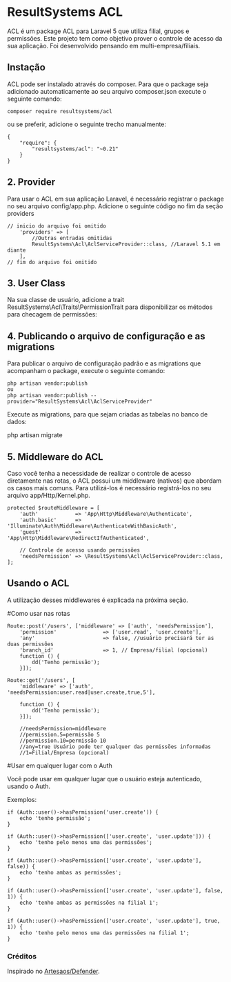 # ResultSystems ACL

ACL é um package ACL para Laravel 5 que utiliza filial, grupos e permissões.
Este projeto tem como objetivo prover o controle de acesso da sua aplicação.
Foi desenvolvido pensando em multi-empresa/filiais.

## Instação

ACL pode ser instalado através do composer. Para que o package seja adicionado automaticamente ao seu arquivo composer.json execute o seguinte comando:

```
composer require resultsystems/acl
```
ou se preferir, adicione o seguinte trecho manualmente:

```
{
    "require": {
        "resultsystems/acl": "~0.21"
    }
}
```

## 2. Provider

Para usar o ACL em sua aplicação Laravel, é necessário registrar o package no seu arquivo config/app.php. Adicione o seguinte código no fim da seção providers

```
// inicio do arquivo foi omitido
    'providers' => [
        //Outras entradas omitidas
        ResultSystems\Acl\AclServiceProvider::class, //Laravel 5.1 em diante
    ],
// fim do arquivo foi omitido
```

## 3. User Class

Na sua classe de usuário, adicione a trait ResultSystems\Acl\Traits\PermissionTrait para disponibilizar os métodos para checagem de permissões:

## 4. Publicando o arquivo de configuração e as migrations

Para publicar o arquivo de configuração padrão e as migrations que acompanham o package, execute o seguinte comando:

```
php artisan vendor:publish
ou
php artisan vendor:publish --provider="ResultSystems\Acl\AclServiceProvider"
```

Execute as migrations, para que sejam criadas as tabelas no banco de dados:

php artisan migrate


## 5. Middleware do ACL

Caso você tenha a necessidade de realizar o controle de acesso diretamente nas rotas, o ACL possui um middleware (nativos) que abordam os casos mais comuns. Para utilizá-los é necessário registrá-los no seu arquivo app/Http/Kernel.php.

```
protected $routeMiddleware = [
    'auth'            => 'App\Http\Middleware\Authenticate',
    'auth.basic'      => 'Illuminate\Auth\Middleware\AuthenticateWithBasicAuth',
    'guest'           => 'App\Http\Middleware\RedirectIfAuthenticated',

    // Controle de acesso usando permissões
    'needsPermission' => \ResultSystems\Acl\AclServiceProvider::class,
];
```


## Usando o ACL

A utilização desses middlewares é explicada na próxima seção.

#Como usar nas rotas
```
Route::post('/users', ['middleware' => ['auth', 'needsPermission'],
    'permission'               => ['user.read', 'user.create'],
    'any'                      => false, //usuário precisará ter as duas permissões
    'branch_id'                => 1, // Empresa/filial (opcional)
    function () {
        dd('Tenho permissão');
    }]);
```

```
Route::get('/users', [
    'middleware' => ['auth', 'needsPermission:user.read|user.create,true,5'],

    function () {
        dd('Tenho permissão');
    }]);

    //needsPermission=middleware
    //permission.5=permissão 5
    //permission.10=permissão 10
    //any=true Usuário pode ter qualquer das permissões informadas
    //1=Filial/Empresa (opcional)
```

#Usar em qualquer lugar com o Auth

Você pode usar em qualquer lugar que o usuário esteja autenticado, usando o Auth.

Exemplos:

```
if (Auth::user()->hasPermission('user.create')) {
    echo 'tenho permissão';
}

if (Auth::user()->hasPermission(['user.create', 'user.update'])) {
    echo 'tenho pelo menos uma das permissões';
}

if (Auth::user()->hasPermission(['user.create', 'user.update'], false)) {
    echo 'tenho ambas as permissões';
}

if (Auth::user()->hasPermission(['user.create', 'user.update'], false, 1)) {
    echo 'tenho ambas as permissões na filial 1';
}

if (Auth::user()->hasPermission(['user.create', 'user.update'], true, 1)) {
    echo 'tenho pelo menos uma das permissões na filial 1';
}
```

### Créditos

Inspirado no [Artesaos/Defender](https://github.com/artesaos/defender).
